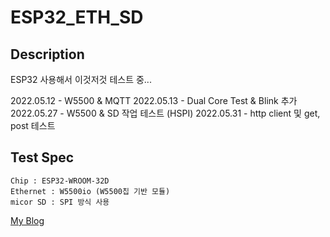 # ESP32_ETH_SD

## Description
ESP32 사용해서 이것저것 테스트 중...

2022.05.12 - W5500 & MQTT
2022.05.13 - Dual Core Test & Blink 추가
2022.05.27 - W5500 & SD 작업 테스트 (HSPI)
2022.05.31 - http client 및 get, post 테스트

## Test Spec
```
Chip : ESP32-WROOM-32D
Ethernet : W5500io (W5500칩 기반 모듈)
micor SD : SPI 방식 사용
```

[My Blog](https://dev91.tistory.com/)